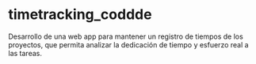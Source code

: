 # timetracking_coddde
Desarrollo de una web app para mantener un registro de tiempos de los proyectos, que permita analizar la dedicación de tiempo y esfuerzo real a las tareas.
